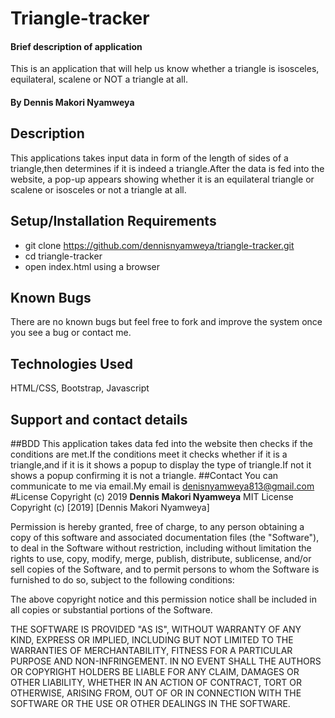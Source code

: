 # Triangle-tracker
#### Brief description of application
This is an application that will help us know whether a triangle is isosceles,
 equilateral, scalene or NOT a triangle at all.
#### By **Dennis Makori Nyamweya**
## Description
This applications takes input data in form of the length of sides of a triangle,then determines if
it is indeed a triangle.After the data is fed into the website, a pop-up appears showing whether it is an equilateral
triangle or scalene or isosceles or not a triangle at all.
## Setup/Installation Requirements
* git clone https://github.com/dennisnyamweya/triangle-tracker.git
* cd triangle-tracker
* open index.html using a browser
## Known Bugs
There are no known bugs but feel free to fork and improve the system once you see a bug or contact me.
## Technologies Used
HTML/CSS,
Bootstrap,
Javascript
## Support and contact details
##BDD
This application takes data fed into the website then checks if the conditions are met.If the conditions meet it
checks whether if it is a triangle,and if it is it shows a popup to display the type of triangle.If not it shows a popup
confirming it is not a triangle.
##Contact
You can communicate to me via email.My email is denisnyamweya813@gmail.com
#License
Copyright (c) 2019 **Dennis Makori Nyamweya**
MIT License
Copyright (c) [2019] [Dennis Makori Nyamweya]

Permission is hereby granted, free of charge, to any person obtaining a copy
of this software and associated documentation files (the "Software"), to deal
in the Software without restriction, including without limitation the rights
to use, copy, modify, merge, publish, distribute, sublicense, and/or sell
copies of the Software, and to permit persons to whom the Software is
furnished to do so, subject to the following conditions:

The above copyright notice and this permission notice shall be included in all
copies or substantial portions of the Software.

THE SOFTWARE IS PROVIDED "AS IS", WITHOUT WARRANTY OF ANY KIND, EXPRESS OR
IMPLIED, INCLUDING BUT NOT LIMITED TO THE WARRANTIES OF MERCHANTABILITY,
FITNESS FOR A PARTICULAR PURPOSE AND NON-INFRINGEMENT. IN NO EVENT SHALL THE
AUTHORS OR COPYRIGHT HOLDERS BE LIABLE FOR ANY CLAIM, DAMAGES OR OTHER
LIABILITY, WHETHER IN AN ACTION OF CONTRACT, TORT OR OTHERWISE, ARISING FROM,
OUT OF OR IN CONNECTION WITH THE SOFTWARE OR THE USE OR OTHER DEALINGS IN THE
SOFTWARE.

